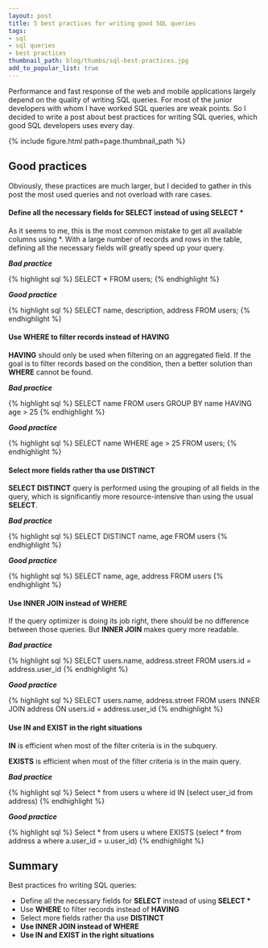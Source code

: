 ```yaml
---
layout: post
title: 5 best practices for writing good SQL queries
tags:
- sql
- sql queries
- best practices
thumbnail_path: blog/thumbs/sql-best-practices.jpg
add_to_popular_list: true
---
```


Performance and fast response of the web and mobile applications largely depend on the quality of writing SQL queries. 
For most of the junior developers with whom I have worked SQL queries are weak points. So I decided to write a post about best practices for writing SQL queries, 
which good SQL developers uses every day.

{% include figure.html path=page.thumbnail_path %}

## Good practices

Obviously, these practices are much larger, but I decided to gather in this post the most used queries and not overload with rare cases.

#### Define all the necessary fields for SELECT instead of using SELECT *

As it seems to me, this is the most common mistake to get all available columns using *.
With a large number of records and rows in the table, defining all the necessary fields will greatly speed up your query.

<b><i>Bad practice</i></b>

{% highlight sql %}
SELECT *
FROM users;
{% endhighlight %}

<b><i>Good practice</i></b>

{% highlight sql %}
SELECT name, description, address
FROM users;
{% endhighlight %}

#### Use WHERE to filter records instead of HAVING

<b>HAVING</b> should only be used when filtering on an aggregated field.
 If the goal is to filter records based on the condition, then a better solution than <b>WHERE</b> cannot be found.

<b><i>Bad practice</i></b>

{% highlight sql %}
SELECT name
FROM users
GROUP BY name
HAVING age > 25
{% endhighlight %}

<b><i>Good practice</i></b>

{% highlight sql %}
SELECT name
WHERE age > 25
FROM users;
{% endhighlight %}

#### Select more fields rather tha use DISTINCT

<b>SELECT DISTINCT</b> query is performed using the grouping of all fields in the query, which is significantly more resource-intensive than using the usual <b>SELECT</b>.

<b><i>Bad practice</i></b>

{% highlight sql %}
SELECT DISTINCT name, age
FROM users
{% endhighlight %}

<b><i>Good practice</i></b>

{% highlight sql %}
SELECT name, age, address
FROM users
{% endhighlight %}

#### Use INNER JOIN instead of WHERE

If the query optimizer is doing its job right, there should be no difference between those queries. But <b>INNER JOIN</b> makes query more readable.

<b><i>Bad practice</i></b>

{% highlight sql %}
SELECT users.name, address.street
FROM users.id = address.user_id
{% endhighlight %}

<b><i>Good practice</i></b>

{% highlight sql %}
SELECT users.name, address.street
FROM users
    INNER JOIN address
    ON users.id = address.user_id
{% endhighlight %}

#### Use IN and EXIST in the right situations

<b>IN</b> is efficient when most of the filter criteria is in the subquery. 

<b>EXISTS</b> is efficient when most of the filter criteria is in the main query.

<b><i>Bad practice</i></b>

{% highlight sql %}
Select * from users u
where id IN 
(select user_id from address)
{% endhighlight %}

<b><i>Good practice</i></b>

{% highlight sql %}
Select * from users u 
where EXISTS (select * from address a
where a.user_id = u.user_id)
{% endhighlight %}

## Summary

Best practices fro writing SQL queries:
* Define all the necessary fields for <b>SELECT</b> instead of using <b>SELECT *</b>
* Use <b>WHERE</b> to filter records instead of <b>HAVING</b>
* Select more fields rather tha use <b>DISTINCT
* Use <b>INNER JOIN</b> instead of <b>WHERE</b>
* Use <b>IN</b> and <b>EXIST</b> in the right situations







